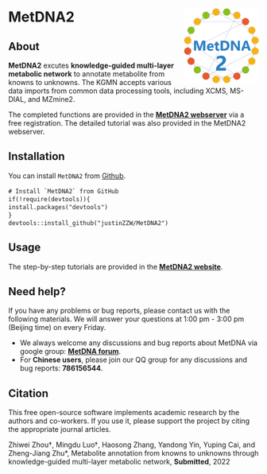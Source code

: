 # MetDNA2 <img src="man/figures/logo.png" align="right" alt="" width="150"/>

## About
**MetDNA2** excutes **knowledge-guided multi-layer metabolic network** to annotate metabolite from knowns to unknowns. The KGMN accepts various data imports from common data processing tools, including XCMS, MS-DIAL, and MZmine2.

The completed functions are provided in the [**MetDNA2 webserver**](http://metdna.zhulab.cn/) via a free registration. The detailed tutorial was also provided in the MetDNA2 webserver.

## Installation
You can install `MetDNA2` from [Github](https://github.com/JustinZZW/MetDNA2).

```
# Install `MetDNA2` from GitHub
if(!require(devtools)){
install.packages("devtools")
}
devtools::install_github("justinZZW/MetDNA2")
```
## Usage
The step-by-step tutorials are provided in the [**MetDNA2 website**](http://metdna.zhulab.cn/metdna/help).

## Need help?
If you have any problems or bug reports, please contact us with the following materials. We will answer your questions at 1:00 pm - 3:00 pm (Beijing time) on every Friday.
- We always welcome any discussions and bug reports about MetDNA via google group: [**MetDNA forum**](https://groups.google.com/g/metdna).
- For **Chinese users**, please join our QQ group for any discussions and bug reports: **786156544**.

## Citation
This free open-source software implements academic research by the authors and co-workers. If you use it, please support the project by citing the appropriate journal articles.

Zhiwei Zhou†, Mingdu Luo†, Haosong Zhang, Yandong Yin, Yuping Cai, and Zheng-Jiang Zhu*, Metabolite annotation from knowns to unknowns through knowledge-guided multi-layer metabolic network, **Submitted**, 2022
